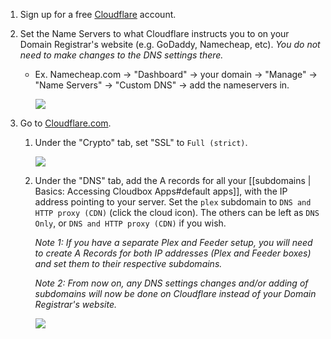 
1. Sign up for a free [Cloudflare](https://www.cloudflare.com/) account.

1. Set the Name Servers to what Cloudflare instructs you to on your Domain Registrar's website (e.g. GoDaddy, Namecheap, etc). _You do not need to make changes to the DNS settings there._

   - Ex. Namecheap.com -> "Dashboard" -> your domain -> "Manage" -> "Name Servers" -> "Custom DNS" -> add the nameservers in.

     ![](https://i.imgur.com/K4OI1XD.png)

1. Go to [Cloudflare.com](https://www.cloudflare.com/). 

   1. Under the "Crypto" tab, set "SSL" to `Full (strict)`.

      ![](https://i.imgur.com/ph1pNZx.png)

   1. Under the "DNS" tab, add the A records for all your [[subdomains | Basics: Accessing Cloudbox Apps#default apps]], with the IP address pointing to your server. Set the `plex` subdomain to `DNS and HTTP proxy (CDN)` (click the cloud icon). The others can be left as `DNS Only`, or  `DNS and HTTP proxy (CDN)` if you wish.

      _Note 1: If you have a separate Plex and Feeder setup, you will need to create A Records for both IP addresses (Plex and Feeder boxes) and set them to their respective subdomains._

      _Note 2: From now on, any DNS settings changes and/or adding of subdomains will now be done on Cloudflare instead of your Domain Registrar's website._



      ![](https://i.imgur.com/YxEFms3.png)
   
